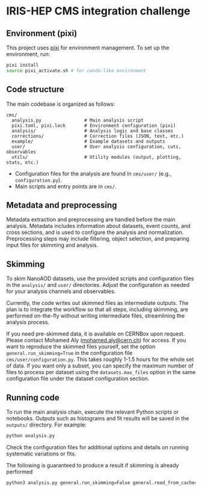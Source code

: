 # IRIS-HEP CMS integration challenge

## Environment (pixi)
This project uses [pixi](https://pixi.sh/) for environment management. To set up the environment, run:

```sh
pixi install
source pixi_activate.sh # for conda-like environment
```

## Code structure
The main codebase is organized as follows:

```
cms/
  analysis.py                # Main analysis script
  pixi.toml, pixi.lock       # Environment configuration (pixi)
  analysis/                  # Analysis logic and base classes
  corrections/               # Correction files (JSON, text, etc.)
  example/                   # Example datasets and outputs
  user/                      # User analysis configuration, cuts, observables
  utils/                     # Utility modules (output, plotting, stats, etc.)
```
- Configuration files for the analysis are found in `cms/user/` (e.g., `configuration.py`).
- Main scripts and entry points are in `cms/`.

## Metadata and preprocessing
Metadata extraction and preprocessing are handled before the main analysis. Metadata includes information about datasets, event counts, and cross sections, and is used to configure the analysis and normalization. Preprocessing steps may include filtering, object selection, and preparing input files for skimming and analysis.

## Skimming
To skim NanoAOD datasets, use the provided scripts and configuration files in the `analysis/` and `user/` directories. Adjust the configuration as needed for your analysis channels and observables.

Currently, the code writes out skimmed files as intermediate outputs. The plan is to integrate the workflow so that all steps, including skimming, are performed on-the-fly without writing intermediate files, streamlining the analysis process.

If you need pre-skimmed data, it is available on CERNBox upon request. Please contact Mohamed Aly (mohamed.aly@cern.ch) for access.
If you want to reproduce the skimmed files yourself, set the option `general.run_skimming=True` in the configuration file `cms/user/configuration.py`. This takes roughly 1-1.5 hours for the whole set of data. If you want only a subset, you can specify the maximum number of files to process per dataset using the `datasets.max_files` option in the same configuration file under the dataset configuration section.

## Running code
To run the main analysis chain, execute the relevant Python scripts or notebooks. Outputs such as histograms and fit results will be saved in the `outputs/` directory. For example:

```sh
python analysis.py
```

Check the configuration files for additional options and details on running systematic variations or fits.

The following is guaranteed to produce a result if skimming is already performed

```sh
python3 analysis.py general.run_skimming=False general.read_from_cache=True general.run_mva_training=False general.run_plots_only=False general.run_metadata_generation=False
```